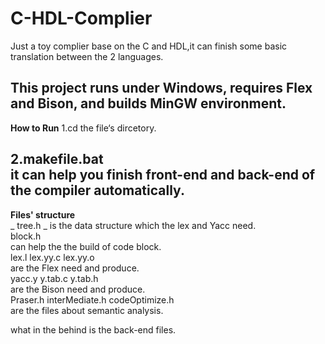 # C-HDL-Complier
Just a toy complier base on the C and HDL,it can finish some basic translation between the 2 languages.  


This project runs under Windows, requires Flex and Bison, and builds MinGW environment.
---
**How to Run**
1.cd the file‘s dircetory.  

2.makefile.bat  
  it can help you finish front-end and back-end of the compiler automatically.  
---
**Files' structure**  
_
tree.h   _
is the data structure which the lex and Yacc need.  
block.h   
can help the the build of code block.  
lex.l lex.yy.c lex.yy.o   
are the Flex need and produce.  
yacc.y y.tab.c y.tab.h   
are the Bison need and produce.  
Praser.h interMediate.h codeOptimize.h   
are the files about semantic analysis.  

what in the behind is the back-end files.  



